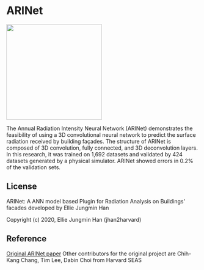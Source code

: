 # ARINet


<img src="https://user-images.githubusercontent.com/43043091/156416577-b01700c0-9d15-4bd1-94b8-ceb8386ffe79.png" width="250">


<!-- <img src="https://user-images.githubusercontent.com/43043091/156417587-c445486d-d0cc-4544-9bff-5b76665d83d2.png" width="500"> -->

The Annual Radiation Intensity Neural Network (ARINet) demonstrates the feasibility of using a 3D convolutional neural network to predict the surface radiation received by building façades.
The structure of ARINet is composed of 3D convolution, fully connected, and 3D deconvolution layers. In this research, it was trained on 1,692 datasets and validated by 424 datasets generated by a physical simulator. ARINet showed errors in 0.2% of the validation sets.


<!-- <img src="https://user-images.githubusercontent.com/43043091/156417587-c445486d-d0cc-4544-9bff-5b76665d83d2.png" width="500"> -->

<!-- [Original ARINet paper](https://www.ashrae.org/file%20library/conferences/specialty%20conferences/2020%20building%20performance/papers/d-bsc20-c030.pdf) -->


## License
ARINet: A ANN model based Plugin for Radiation Analysis on Buildings' facades developed by Ellie Jungmin Han  


Copyright (c) 2020, Ellie Jungmin Han (jhan2harvard)


## Reference
[Original ARINet paper](https://www.ashrae.org/file%20library/conferences/specialty%20conferences/2020%20building%20performance/papers/d-bsc20-c030.pdf)
Other contributors for the original project are Chih-Kang Chang, Tim Lee, Dabin Choi from Harvard SEAS

